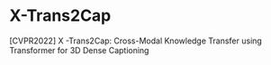 # X-Trans2Cap
[CVPR2022] X -Trans2Cap: Cross-Modal Knowledge Transfer using Transformer for 3D Dense Captioning
